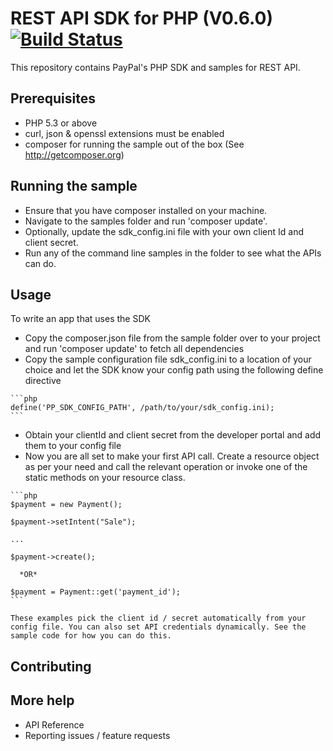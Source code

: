 REST API SDK for PHP  (V0.6.0) [![Build Status](https://travis-ci.org/paypal/rest-api-sdk-php.png?branch=master)](https://travis-ci.org/paypal/rest-api-sdk-php)
==============================

This repository contains PayPal's PHP SDK and samples for REST API.


Prerequisites
-------------

   * PHP 5.3 or above
   * curl, json & openssl extensions must be enabled
   * composer for running the sample out of the box (See http://getcomposer.org)


Running the sample
------------------

   * Ensure that you have composer installed on your machine.
   * Navigate to the samples folder and run 'composer update'.
   * Optionally, update the sdk_config.ini file with your own client Id and client secret.
   * Run any of the command line samples in the folder to see what the APIs can do.
    
    
Usage
-----

To write an app that uses the SDK 

   * Copy the composer.json file from the sample folder over to your project and run 'composer update' to fetch all 
dependencies
   * Copy the sample configuration file sdk_config.ini to a location of your choice and let the SDK know your config path using the following define directive
    
    ```php
    define('PP_SDK_CONFIG_PATH', /path/to/your/sdk_config.ini);
    ```
    
   * Obtain your clientId and client secret from the developer portal and add them to your config file	
   * Now you are all set to make your first API call. Create a resource object as per your need and call the relevant operation or invoke one of the static methods on your resource class.
    
    ```php
    $payment = new Payment();

    $payment->setIntent("Sale");

    ...

    $payment->create();

      *OR*

    $payment = Payment::get('payment_id');
    ```
  
    These examples pick the client id / secret automatically from your config file. You can also set API credentials dynamically. See the sample code for how you can do this.
	

Contributing
------------

More help
---------

   * API Reference
   * Reporting issues / feature requests  
   
